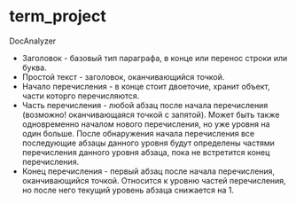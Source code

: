 # term_project
 DocAnalyzer

- Заголовок - базовый тип параграфа, в конце или перенос строки или буква.
- Простой текст - заголовок, оканчивающийся точкой.
- Начало перечисления - в конце стоит двоеточие, хранит объект, части которго перечисляются.
- Часть перечисления - любой абзац после начала перечисления (возможно! оканчивающаяся точкой с запятой). Может быть также одновременно началом нового перечисления, но уже уровня на один больше. После обнаружения начала перечисления все последующие абзацы данного уровня будут определены частями перечисления данного уровня абзаца, пока не встретится конец перечисления.
- Конец перечисления - первый абзац после начала перечисления, оканчивающийся точкой. Относится к уровню частей перечисления, но после него текущий уровень абзаца снижается на 1. 
